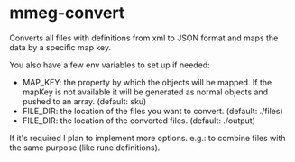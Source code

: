 # mmeg-convert
Converts all files with definitions from xml to JSON format and maps the data by a specific map key.

You also have a few env variables to set up if needed:

* MAP_KEY: the property by which the objects will be mapped. If the mapKey is not available it will be generated as normal objects and pushed to an array. (default: sku)
* FILE_DIR: the location of the files you want to convert. (default: ./files)
* FILE_DIR: the location of the converted files. (default: ./output)

If it's required I plan to implement more options. e.g.: to combine files with the same purpose (like rune definitions).
